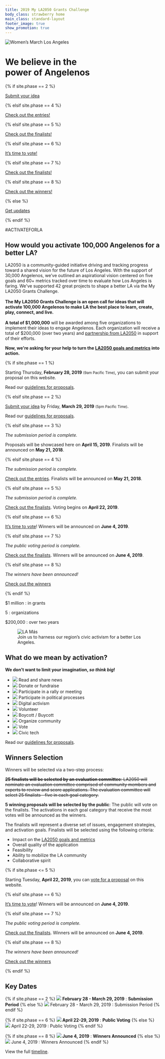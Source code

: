 ```yaml
---
title: 2019 My LA2050 Grants Challenge
body_class: strawberry home
main_class: standard-layout
footer_image: true
show_promotion: true
---
```


<div class="standard-figure has-caption header-figure has-caption-details">
<img src="/assets/images/home/384-wide/womens-march-la.jpg" srcset="/assets/images/home/384-wide/womens-march-la.jpg 384w, /assets/images/home/512-wide/womens-march-la.jpg 512w, /assets/images/home/768-wide/womens-march-la.jpg 768w, /assets/images/home/1024-wide/womens-march-la.jpg 1024w, /assets/images/home/1536-wide/womens-march-la.jpg 1536w, /assets/images/home/2048-wide/womens-march-la.jpg 2048w" sizes="200vw" alt="Women’s March Los Angeles" />
<div class="caption">
<div class="container">

<h1>
  <span>
    We believe in the
    <br />
    power of Angelenos
  </span>
</h1>

<div class="details">

  {% if site.phase == 2 %}
  <p class="action">
    <a href="{{ site.submission_url }}">Submit your idea</a>
  </p>
  {% elsif site.phase == 4 %}
  <p class="action">
    <a href="/entries/">Check out the entries!</a>
  </p>
  {% elsif site.phase == 5 %}
  <p class="action">
    <a href="/finalists/">Check out the finalists!</a>
  </p>
  {% elsif site.phase == 6 %}
  <p class="action">
    <a href="{{ site.vote_url }}">It’s time to vote!</a>
  </p>
  {% elsif site.phase == 7 %}
  <p class="action">
    <a href="/finalists/">Check out the finalists!</a>
  </p>
  {% elsif site.phase == 8 %}
  <p class="action">
    <a href="/winners/">Check out the winners!</a>
  </p>
  {% else %}
  <p class="action">
    <a href="{{ site.mailing_list_url }}">Get updates</a>
  </p>
  {% endif %}

</div><!-- /.details -->
</div><!-- /.container -->
</div><!-- /.caption -->
</div><!-- /.standard-figure -->

<p class="activate-tag">#ACTIVATEFORLA</p>

<h2>
  <span class="avoid-break">How would</span>
  <span class="avoid-break">you activate</span>
  <span class="avoid-break">100,000 Angelenos</span>
  <span class="avoid-break">
    for a <span class="avoid-break">better LA?</span>
  </span>
</h2>

LA2050 is a community-guided initiative driving and tracking progress toward a shared vision for the future of Los Angeles. With the support of 30,000 Angelenos, we’ve outlined an aspirational vision centered on five goals and 60+ metrics tracked over time to evaluate how Los Angeles is faring. We've supported 42 great projects to shape a better LA via the My LA2050 Grants Challenge.<br /><br /><strong>The My LA2050 Grants Challenge is an open call for ideas that will activate 100,000 Angelenos to make LA the best place to learn, create, play, connect, and live.<br /><br />A total of $1,000,000</strong> will be awarded among five organizations to implement their ideas to engage Angelenos. Each organization will receive a total of $200,000 (over two years) and [partnership from LA2050](/about/#la2050-partnership) in support of their efforts.

<strong>Now, we're asking for your help to turn the [LA2050 goals and metrics](/about/#goals) into action.</strong>

{% if site.phase == 1 %}

Starting Thursday, <strong>February 28, 2019</strong> <small>(9am Pacific Time)</small>, you can submit your proposal on this website.

Read our <a href="/submit/#guidelines">guidelines for proposals</a>.

{% elsif site.phase == 2 %}

<a href="{{ site.submission_url }}">Submit your idea</a> by Friday, **March 29, 2019** <small>(5pm Pacific Time)</small>.

Read our <a href="/submit/#guidelines">guidelines for proposals</a>.

{% elsif site.phase == 3 %}

<p>
  <em>The submission period is complete.</em>
</p>
<p>
  Proposals will be showcased here on <strong>April 15, 2019</strong>. Finalists will be announced on
  <span class="avoid-break">
    <strong>May 21, 2018</strong>.
  </span>
</p>

{% elsif site.phase == 4 %}

<p>
  <em>The submission period is complete.</em>
</p>
<p>
  <a href="/entries/">Check out the entries</a>.
  Finalists will be announced on
  <span class="avoid-break">
    <strong>May 21, 2018</strong>.
  </span>
</p>

{% elsif site.phase == 5 %}

<p>
  <em>The submission period is complete.</em>
</p>
<p>
  <a href="/finalists/">Check out the finalists</a>.
  Voting begins on
  <span class="avoid-break">
    <strong>April 22, 2019</strong>.
  </span>
</p>

{% elsif site.phase == 6 %}

<p>
  <a href="{{ site.vote_url }}">It’s time to vote</a>!
  Winners will be announced on 
  <span class="avoid-break">
    <strong>June 4, 2019</strong>.
  </span>
</p>

{% elsif site.phase == 7 %}

<p>
  <em>The public voting period is complete.</em>
</p>
<p>
  <a href="/finalists/">Check out the finalists</a>.
  Winners will be announced on 
  <span class="avoid-break">
    <strong>June 4, 2019</strong>.
  </span>
</p>

{% elsif site.phase == 8 %}

<p><em>The winners have been announced!</em></p>
<p><a href="/winners/">Check out the winners</a></p>

{% endif %}

<div class="numbers" markdown="1">
$1 million
: in grants

5
: organizations

$200,000
: over two years
</div>

<figure class="standard-figure has-caption">
  <img src="/assets/images/home/384-wide/lamas.jpg" srcset="/assets/images/home/384-wide/lamas.jpg 384w, /assets/images/home/512-wide/lamas.jpg 512w, /assets/images/home/768-wide/lamas.jpg 768w, /assets/images/home/1024-wide/lamas.jpg 1024w, /assets/images/home/1536-wide/lamas.jpg 1536w, /assets/images/home/2048-wide/lamas.jpg 2048w" sizes="100vw" alt="LA Más" />
  <figcaption class="caption"><span>Join us to harness our region’s civic activism for a better Los Angeles.</span></figcaption>
</figure>

<section class="standard-section activation-examples"><div markdown="1">

## What do we mean by activation?

<strong>
  We don’t want to limit your imagination, <em>so think big</em>!
</strong>

* ![](/assets/images/examples/share-news.svg) Read and share news
* ![](/assets/images/examples/donate.svg) Donate or fundraise
* ![](/assets/images/examples/rally.svg) Participate in a rally or meeting
* ![](/assets/images/examples/political-process.svg) Participate in political processes
* ![](/assets/images/examples/digital-activism.svg) Digital activism
* ![](/assets/images/examples/volunteer.svg) Volunteer
* ![](/assets/images/examples/boycott.svg) Boycott / Buycott
* ![](/assets/images/examples/organize-community.svg) Organize community
* ![](/assets/images/examples/vote.svg) Vote
* ![](/assets/images/examples/civic-tech.svg) Civic tech

Read our [guidelines for proposals](/submit/#guidelines).

</div></section>


## Winners Selection

Winners will be selected via a two-step process:

<del>**25 finalists will be selected by an evaluation committee**: LA2050 will nominate an evaluation committee comprised of community members and experts to review and score applications. The evaluation committee will select 25 finalists—five in each goal category.</del>

**5 winning proposals will be selected by the public**: The public will vote on the finalists. The activations in each goal category that receive the most votes will be announced as the winners.

The finalists will represent a diverse set of issues, engagement strategies, and activation goals. Finalists will be selected using the following criteria:

* Impact on the [LA2050 goals and metrics](/about/#goals)
* Overall quality of the application
* Feasibility
* Ability to mobilize the LA community
* Collaborative spirit

{% if site.phase <= 5 %}

Starting Tuesday, <strong>April 22, 2019</strong>, you can [vote for a proposal](/vote/) on this website.

{% elsif site.phase == 6 %}

<p>
  <a href="/vote/">It’s time to vote</a>!
  Winners will be announced on 
  <span class="avoid-break">
    <strong>June 4, 2019</strong>.
  </span>
</p>

{% elsif site.phase == 7 %}

<p>
  <em>The public voting period is complete.</em>
</p>
<p>
  <a href="/finalists/">Check out the finalists</a>.
  Winners will be announced on 
  <span class="avoid-break">
    <strong>June 4, 2019</strong>.
  </span>
</p>

{% elsif site.phase == 8 %}

<p><em>The winners have been announced!</em></p>
<p><a href="/winners/">Check out the winners</a></p>

{% endif %}


<section class="standard-section timeline" id="dates"><div markdown="1">

## Key Dates

{% if site.phase == 2 %}
**![](/assets/images/timeline/strawberry/submission.svg) February 28 - March 29, 2019**
: **Submission Period**
{% else %}
![](/assets/images/timeline/submission.svg) February 28 - March 29, 2019
: Submission Period
{% endif %}

{% if site.phase == 6 %}
**![](/assets/images/timeline/strawberry/voting.svg) April 22-29, 2019**
: **Public Voting**
{% else %}
![](/assets/images/timeline/voting.svg) April 22-29, 2019
: Public Voting
{% endif %}

{% if site.phase == 8 %}
**![](/assets/images/timeline/strawberry/winners.svg) June 4, 2019**
: **Winners Announced**
{% else %}
![](/assets/images/timeline/winners.svg) June 4, 2019
: Winners Announced
{% endif %}


View the full [timeline](/timeline).

</div></section>

